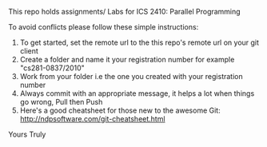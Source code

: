 This repo holds assignments/ Labs for ICS 2410: Parallel Programming 

To avoid conflicts please follow these simple instructions: 
1. To get started, set the remote url to the this repo's remote url on your git client 
2. Create a folder and name it your registration number for example "cs281-0837/2010" 
3. Work from your folder i.e the one you created with your registration number 
4. Always commit with an appropriate message, it helps a lot when things go wrong, Pull then Push 
5. Here's a good cheatsheet for those new to the awesome Git: http://ndpsoftware.com/git-cheatsheet.html

Yours Truly
